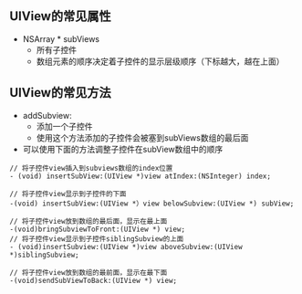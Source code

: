 ## UIView的常见属性

- NSArray * subViews
    - 所有子控件
    - 数组元素的顺序决定着子控件的显示层级顺序（下标越大，越在上面）

## UIView的常见方法
- addSubview:
    - 添加一个子控件
    - 使用这个方法添加的子控件会被塞到subViews数组的最后面
- 可以使用下面的方法调整子控件在subView数组中的顺序

```objc
// 将子控件view插入到subviews数组的index位置
- (void) insertSubView:(UIView *)view atIndex:(NSInteger) index;

// 将子控件view显示到子控件的下面
-(void) insertSubView:(UIView *）view belowSubview:(UIView *) subView;

// 将子控件view放到数组的最后面，显示在最上面
-(void)bringSubviewToFront:(UIView *) view;
// 将子控件view显示到子控件siblingSubview的上面
- (void)insertSubview:(UIView *)view aboveSubview:(UIView *)siblingSubview;

// 将子控件view放到数组的最前面，显示在最下面
-(void)sendSubViewToBack:(UIView *) view;

```